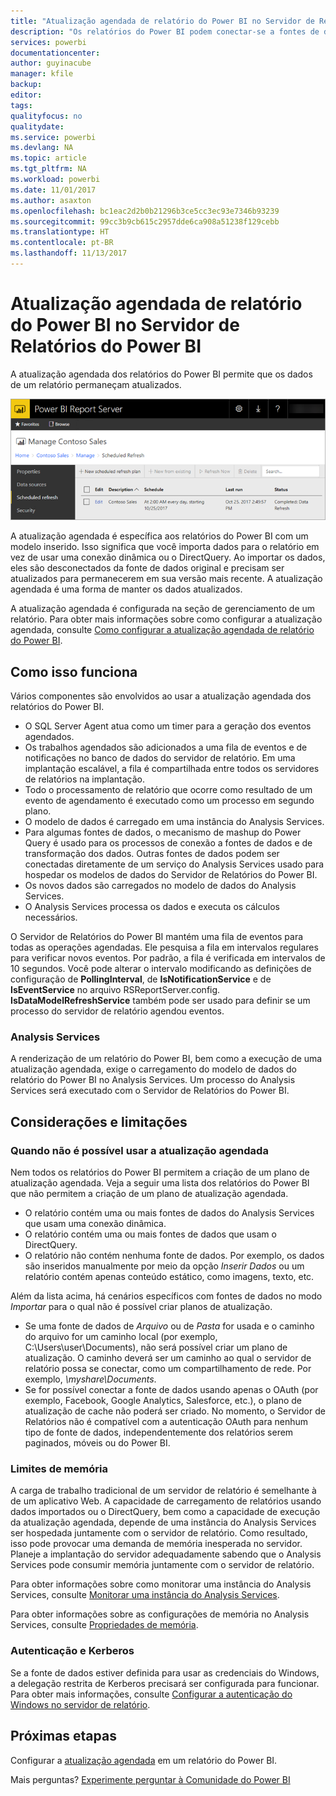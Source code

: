 ```yaml
---
title: "Atualização agendada de relatório do Power BI no Servidor de Relatórios do Power BI"
description: "Os relatórios do Power BI podem conectar-se a fontes de dados diferentes. Dependendo de como os dados são usados, fontes de dados diferentes estão disponíveis."
services: powerbi
documentationcenter: 
author: guyinacube
manager: kfile
backup: 
editor: 
tags: 
qualityfocus: no
qualitydate: 
ms.service: powerbi
ms.devlang: NA
ms.topic: article
ms.tgt_pltfrm: NA
ms.workload: powerbi
ms.date: 11/01/2017
ms.author: asaxton
ms.openlocfilehash: bc1eac2d2b0b21296b3ce5cc3ec93e7346b93239
ms.sourcegitcommit: 99cc3b9cb615c2957dde6ca908a51238f129cebb
ms.translationtype: HT
ms.contentlocale: pt-BR
ms.lasthandoff: 11/13/2017
---
```

# <a name="power-bi-report-scheduled-refresh-in-power-bi-report-server"></a>Atualização agendada de relatório do Power BI no Servidor de Relatórios do Power BI
A atualização agendada dos relatórios do Power BI permite que os dados de um relatório permaneçam atualizados.

![Atualização agendada no Servidor de Relatórios do Power BI](media/scheduled-refresh/scheduled-refresh-success.png)

A atualização agendada é específica aos relatórios do Power BI com um modelo inserido. Isso significa que você importa dados para o relatório em vez de usar uma conexão dinâmica ou o DirectQuery. Ao importar os dados, eles são desconectados da fonte de dados original e precisam ser atualizados para permanecerem em sua versão mais recente. A atualização agendada é uma forma de manter os dados atualizados.

A atualização agendada é configurada na seção de gerenciamento de um relatório. Para obter mais informações sobre como configurar a atualização agendada, consulte [Como configurar a atualização agendada de relatório do Power BI](configure-scheduled-refresh.md).

## <a name="how-this-works"></a>Como isso funciona
Vários componentes são envolvidos ao usar a atualização agendada dos relatórios do Power BI.

* O SQL Server Agent atua como um timer para a geração dos eventos agendados.
* Os trabalhos agendados são adicionados a uma fila de eventos e de notificações no banco de dados do servidor de relatório. Em uma implantação escalável, a fila é compartilhada entre todos os servidores de relatórios na implantação.
* Todo o processamento de relatório que ocorre como resultado de um evento de agendamento é executado como um processo em segundo plano.
* O modelo de dados é carregado em uma instância do Analysis Services.
* Para algumas fontes de dados, o mecanismo de mashup do Power Query é usado para os processos de conexão a fontes de dados e de transformação dos dados. Outras fontes de dados podem ser conectadas diretamente de um serviço do Analysis Services usado para hospedar os modelos de dados do Servidor de Relatórios do Power BI.
* Os novos dados são carregados no modelo de dados do Analysis Services.
* O Analysis Services processa os dados e executa os cálculos necessários.

O Servidor de Relatórios do Power BI mantém uma fila de eventos para todas as operações agendadas. Ele pesquisa a fila em intervalos regulares para verificar novos eventos. Por padrão, a fila é verificada em intervalos de 10 segundos. Você pode alterar o intervalo modificando as definições de configuração de **PollingInterval**, de **IsNotificationService** e de **IsEventService** no arquivo RSReportServer.config. **IsDataModelRefreshService** também pode ser usado para definir se um processo do servidor de relatório agendou eventos.

### <a name="analysis-services"></a>Analysis Services
A renderização de um relatório do Power BI, bem como a execução de uma atualização agendada, exige o carregamento do modelo de dados do relatório do Power BI no Analysis Services. Um processo do Analysis Services será executado com o Servidor de Relatórios do Power BI.

## <a name="considerations-and-limitations"></a>Considerações e limitações
### <a name="when-scheduled-refresh-cant-be-used"></a>Quando não é possível usar a atualização agendada
Nem todos os relatórios do Power BI permitem a criação de um plano de atualização agendada. Veja a seguir uma lista dos relatórios do Power BI que não permitem a criação de um plano de atualização agendada.

* O relatório contém uma ou mais fontes de dados do Analysis Services que usam uma conexão dinâmica.
* O relatório contém uma ou mais fontes de dados que usam o DirectQuery.
* O relatório não contém nenhuma fonte de dados. Por exemplo, os dados são inseridos manualmente por meio da opção *Inserir Dados* ou um relatório contém apenas conteúdo estático, como imagens, texto, etc.

Além da lista acima, há cenários específicos com fontes de dados no modo *Importar* para o qual não é possível criar planos de atualização.

* Se uma fonte de dados de *Arquivo* ou de *Pasta* for usada e o caminho do arquivo for um caminho local (por exemplo, C:\Users\user\Documents), não será possível criar um plano de atualização. O caminho deverá ser um caminho ao qual o servidor de relatório possa se conectar, como um compartilhamento de rede. Por exemplo, *\\myshare\Documents*.
* Se for possível conectar a fonte de dados usando apenas o OAuth (por exemplo, Facebook, Google Analytics, Salesforce, etc.), o plano de atualização de cache não poderá ser criado. No momento, o Servidor de Relatórios não é compatível com a autenticação OAuth para nenhum tipo de fonte de dados, independentemente dos relatórios serem paginados, móveis ou do Power BI.

### <a name="memory-limits"></a>Limites de memória
A carga de trabalho tradicional de um servidor de relatório é semelhante à de um aplicativo Web. A capacidade de carregamento de relatórios usando dados importados ou o DirectQuery, bem como a capacidade de execução da atualização agendada, depende de uma instância do Analysis Services ser hospedada juntamente com o servidor de relatório. Como resultado, isso pode provocar uma demanda de memória inesperada no servidor. Planeje a implantação do servidor adequadamente sabendo que o Analysis Services pode consumir memória juntamente com o servidor de relatório.

Para obter informações sobre como monitorar uma instância do Analysis Services, consulte [Monitorar uma instância do Analysis Services](https://docs.microsoft.com/sql/analysis-services/instances/monitor-an-analysis-services-instance).

Para obter informações sobre as configurações de memória no Analysis Services, consulte [Propriedades de memória](https://docs.microsoft.com/sql/analysis-services/server-properties/memory-properties).

### <a name="authentication-and-kerberos"></a>Autenticação e Kerberos
Se a fonte de dados estiver definida para usar as credenciais do Windows, a delegação restrita de Kerberos precisará ser configurada para funcionar. Para obter mais informações, consulte [Configurar a autenticação do Windows no servidor de relatório](https://docs.microsoft.com/sql/reporting-services/security/configure-windows-authentication-on-the-report-server).

## <a name="next-steps"></a>Próximas etapas
Configurar a [atualização agendada](configure-scheduled-refresh.md) em um relatório do Power BI.

Mais perguntas? [Experimente perguntar à Comunidade do Power BI](https://community.powerbi.com/)

